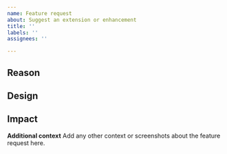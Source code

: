 ```yaml
---
name: Feature request
about: Suggest an extension or enhancement
title: ''
labels: ''
assignees: ''

---
```


## Reason
<!--Why do you need this feature or what is the enhancement?-->

## Design
<!--A concise description (design) of the enhancement.--->

## Impact
<!--Will the enhancement change existing APIs or add something new?-->


**Additional context**
Add any other context or screenshots about the feature request here.

